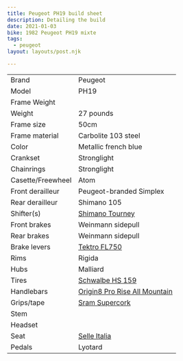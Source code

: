```yaml
---
title: Peugeot PH19 build sheet
description: Detailing the build
date: 2021-01-03
bike: 1982 Peugeot PH19 mixte
tags:
  - peugeot
layout: layouts/post.njk

---
```


|    |  |
|---------               |--------------------    |
|Brand             | Peugeot                |
|Model             | PH19                   |
|Frame Weight      |                        |
|Weight            | 27 pounds              |
|Frame size        | 50cm |
|Frame material    | Carbolite 103 steel |
|Color             | Metallic french blue   |
|Crankset          | Stronglight   |
|Chainrings        | Stronglight |
|Casette/Freewheel | Atom |
|Front derailleur  | Peugeot-branded Simplex |
|Rear derailleur   | Shimano 105 |
|Shifter(s)        | [Shimano Tourney](https://amzn.to/3rN23tj) |
|Front brakes      | Weinmann sidepull  |
|Rear brakes       |  Weinmann sidepull                      |
|Brake levers      | [Tektro FL750](https://amzn.to/2Li8YKc)   |
|Rims              | Rigida                       |
|Hubs              | Malliard                       |
|Tires             | [Schwalbe HS 159](https://amzn.to/3pO46LM) |
|Handlebars        | [Origin8 Pro Rise All Mountain](https://amzn.to/2X4I0s6) |
|Grips/tape        | [Sram Supercork](https://amzn.to/3obuz5M) |
|Stem              |                        |
|Headset           |                        |
|Seat              | [Selle Italia](https://amzn.to/390sUcG) |
|Pedals            | Lyotard |
